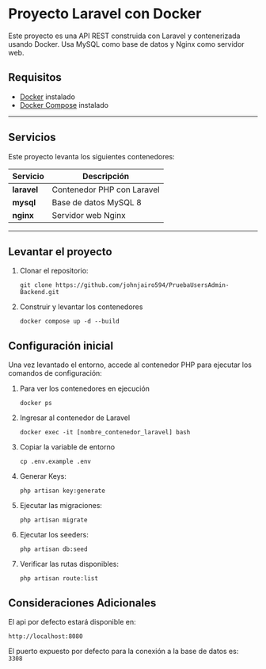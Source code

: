 # Proyecto Laravel con Docker

Este proyecto es una API REST construida con Laravel y contenerizada usando Docker. Usa MySQL como base de datos y Nginx como servidor web.

## Requisitos

- [Docker](https://www.docker.com/) instalado
- [Docker Compose](https://docs.docker.com/compose/) instalado

---

## Servicios

Este proyecto levanta los siguientes contenedores:

| Servicio  | Descripción                         |
|-----------|-------------------------------------|
| **laravel** | Contenedor PHP con Laravel         |
| **mysql**   | Base de datos MySQL 8              |
| **nginx**   | Servidor web Nginx                 |

---

## Levantar el proyecto

1. Clonar el repositorio:

   ```
   git clone https://github.com/johnjairo594/PruebaUsersAdmin-Backend.git
    ```

2. Construir y levantar los contenedores
    ``` 
    docker compose up -d --build
    ```

## Configuración inicial

Una vez levantado el entorno, accede al contenedor PHP para ejecutar los comandos de configuración:

1. Para ver los contenedores en ejecución
    ```
    docker ps
    ```
2. Ingresar al contenedor de Laravel
    ```
    docker exec -it [nombre_contenedor_laravel] bash
    ```
3. Copiar la variable de entorno
    ```
    cp .env.example .env
    ```
4. Generar Keys:
    ```
    php artisan key:generate
    ```
5. Ejecutar las migraciones:
    ```
    php artisan migrate
    ```
6. Ejecutar los seeders:
    ```
    php artisan db:seed
    ```
7. Verificar las rutas disponibles:
    ```
    php artisan route:list
    ```

## Consideraciones Adicionales
El api por defecto estará disponible en:
```
http://localhost:8080
```

El puerto expuesto por defecto para la conexión a la base de datos es: 
    ``` 
    3308
    ```